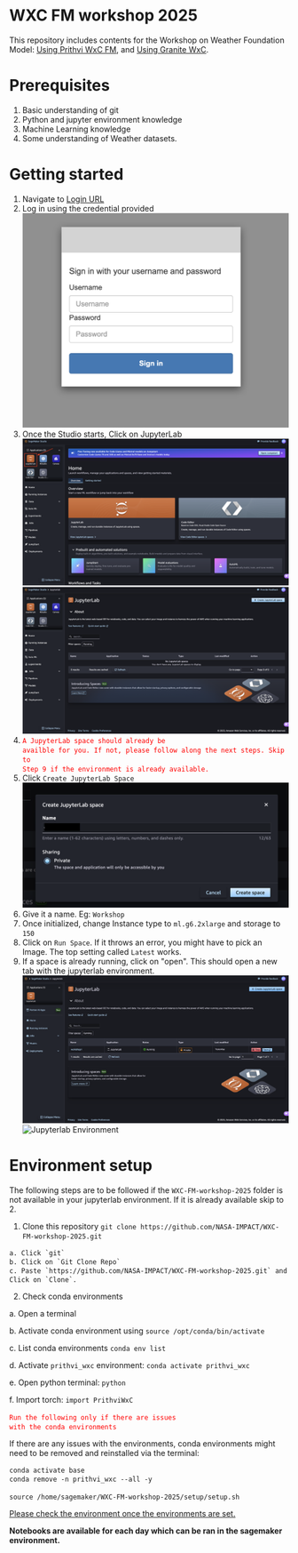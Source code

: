 <!---- Provide an overview of what is being achieved in this repo ---->
# WXC FM workshop 2025

This repository includes contents for the Workshop on Weather Foundation Model: [Using Prithvi WxC FM](/Prithvi-WxC/notebooks/PrithviWxC_rollout.ipynb), and [Using Granite WxC](/Prithvi-WxC/notebooks/eccc_downscaling_finetune.ipynb).

# Prerequisites

1. Basic understanding of git
2. Python and jupyter environment knowledge
3. Machine Learning knowledge
4. Some understanding of Weather datasets.

# Getting started

1. Navigate to <a href="https://workshop-domain-4nkryygi.auth.us-west-2.amazoncognito.com/login?client_id=44jal9umgf2h0h7bp6s81notlc&response_type=code&scope=aws.cognito.signin.user.admin+openid+profile&redirect_uri=https://bsusccy257.execute-api.us-west-2.amazonaws.com/invoke" target="_blank">Login URL</a>
2. Log in using the credential provided
![Login with username and password](images/login-1.png)
3. Once the Studio starts, Click on JupyterLab
![Sagemaker studio](images/sagemaker-studio.png)
![JupyterLab spaces](images/jupyterlab-spaces.png)
4. <code style="color : red">A JupyterLab space should already be availble for you. If not, please follow along the next steps. Skip to Step 9 if the environment is already available.</code>
5. Click `Create JupyterLab Space`
![JupyterLab spaces](images/create-jupyterlab-env.png)
6. Give it a name. Eg: `Workshop`
7. Once initialized, change Instance type to `ml.g6.2xlarge` and storage to `150`
8. Click on `Run Space`. If it throws an error, you might have to pick an Image. The top setting called `Latest` works.
9. If a space is already running, click on "open". This should open a new tab with the jupyterlab environment.
![Open](/images/workshop-jypyterlab-app-list.png)
![Jupyterlab Environment](/images/jupyter-lab-home-page.png)

# Environment setup

The following steps are to be followed if the `WXC-FM-workshop-2025` folder is not available in your jupyterlab environment. If it is already available skip to 2.

1. Clone this repository `git clone https://github.com/NASA-IMPACT/WXC-FM-workshop-2025.git`

```
a. Click `git`
b. Click on `Git Clone Repo`
c. Paste `https://github.com/NASA-IMPACT/WXC-FM-workshop-2025.git` and Click on `Clone`.
```

2. Check conda environments

a. Open a terminal

b. Activate conda environment using `source /opt/conda/bin/activate`

c. List conda environments `conda env list`

d. Activate `prithvi_wxc` environment: `conda activate prithvi_wxc`

e. Open python terminal: `python`

f. Import torch: `import PrithviWxC`

<code style="color : red">Run the following only if there are issues with the conda environments</code>

If there are any issues with the environments, conda environments might need to be removed and reinstalled via the terminal:

```
conda activate base
conda remove -n prithvi_wxc --all -y

source /home/sagemaker/WXC-FM-workshop-2025/setup/setup.sh
```

[Please check the environment once the environments are set.](#environment-setup)

**Notebooks are available for each day which can be ran in the sagemaker environment.**

